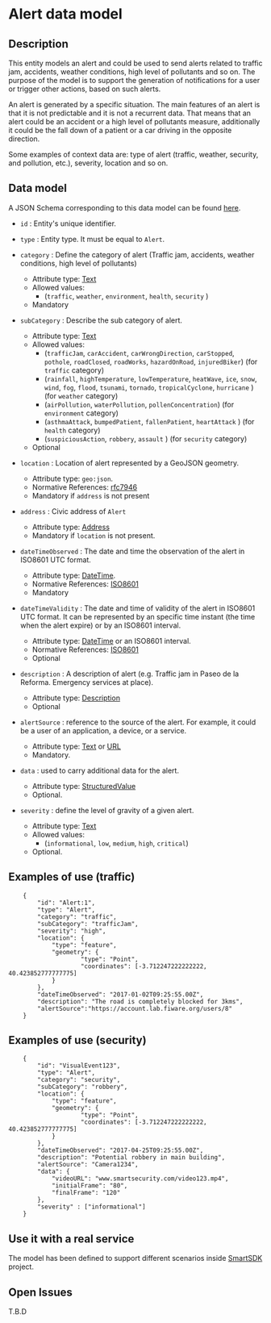 # Alert data model

## Description

This entity models an alert and could be used to send alerts related to traffic
jam, accidents, weather conditions, high level of pollutants and so on.
The purpose of the model is to support the generation of notifications for
a user or trigger other actions, based on such alerts.

An alert is generated by a specific situation. The main features of an alert is
that it is not predictable and it is not a recurrent data. That means that an
alert could be an accident or a high level of pollutants measure, additionally
it could be the fall down of a patient or a car driving in the opposite
direction.

Some examples of context data are: type of alert (traffic, weather, security,
and pollution, etc.), severity, location and so on.

## Data model

A JSON Schema corresponding to this data model can be
found [here](../schema.json).

+ `id` : Entity's unique identifier.

+ `type` : Entity type. It must be equal to `Alert`.

+ `category` : Define the category of alert (Traffic jam, accidents, weather
  conditions, high level of pollutants)
  + Attribute type: [Text](https://schema.org/Text)
  + Allowed values:
    + (`traffic`, `weather`, `environment`, `health`, `security` )
  + Mandatory

+ `subCategory` : Describe the sub category of alert.
  + Attribute type: [Text](https://schema.org/Text)
  + Allowed values:
    + (`trafficJam`, `carAccident`, `carWrongDirection`, `carStopped`,
      `pothole`, `roadClosed`, `roadWorks`, `hazardOnRoad`, `injuredBiker`)
      (for `traffic` category)
    + (`rainfall`, `highTemperature`, `lowTemperature`, `heatWave`, `ice`,
      `snow`, `wind`, `fog`, `flood`, `tsunami`, `tornado`, `tropicalCyclone`,
      `hurricane` ) (for `weather` category)
    + (`airPollution`, `waterPollution`, `pollenConcentration`)
      (for `environment` category)
    + (`asthmaAttack`, `bumpedPatient`, `fallenPatient`, `heartAttack` )
      (for `health` category)
    + (`suspiciousAction`, `robbery`, `assault` ) (for `security` category)
  + Optional

+ `location` : Location of alert represented by a GeoJSON geometry.
  + Attribute type: `geo:json`.
  + Normative References: [rfc7946](https://tools.ietf.org/html/rfc7946)
  + Mandatory if `address` is not present

+ `address` : Civic address of `Alert`
  + Attribute type: [Address](https://schema.org/address)
  + Mandatory if `location` is not present.

+ `dateTimeObserved` : The date and time the observation of the alert
  in ISO8601 UTC format.
  + Attribute type: [DateTime](https://schema.org/DateTime).
  + Normative References: [ISO8601](https://www.iso.org/standard/40874.html)
  + Mandatory

+ `dateTimeValidity` : The date and time of validity of the alert in ISO8601
  UTC format. It can be represented by an specific time instant (the time
  when the alert expire) or by an ISO8601 interval.
  + Attribute type: [DateTime](https://schema.org/DateTime) or
    an ISO8601 interval.
  + Normative References: [ISO8601](https://www.iso.org/standard/40874.html)
  + Optional

+ `description` : A description of alert (e.g. Traffic jam in Paseo de la
   Reforma. Emergency services at place).
  + Attribute type: [Description](https://schema.org/description)
  + Optional

+ `alertSource` : reference to the source of the alert. For example, it could be a user of an application, a device, or a service.
  + Attribute type: [Text](https://schema.org/Text)
    or [URL](https://schema.org/URL)
  + Mandatory.

+ `data` : used to carry additional data for the alert.
  + Attribute type: [StructuredValue](https://schema.org/StructuredValue)
  + Optional.

+ `severity` : define the level of gravity of a given alert.
  + Attribute type: [Text](https://schema.org/Text)
  + Allowed values:
    + (`informational`, `low`, `medium`, `high`, `critical`)
  + Optional.

## Examples of use (traffic)

```
	{
		"id": "Alert:1",
		"type": "Alert",
		"category": "traffic",
		"subCategory": "trafficJam",
		"severity": "high",
		"location": {
			"type": "feature",
			"geometry": {
					"type": "Point",
					"coordinates": [-3.712247222222222, 40.423852777777775]
			}
		},
		"dateTimeObserved": "2017-01-02T09:25:55.00Z",
		"description": "The road is completely blocked for 3kms",
		"alertSource":"https://account.lab.fiware.org/users/8"
	}
```

## Examples of use (security)

```
	{
		"id": "VisualEvent123",
		"type": "Alert",
		"category": "security",
		"subCategory": "robbery",
		"location": {
			"type": "feature",
			"geometry": {
					"type": "Point",
					"coordinates": [-3.712247222222222, 40.423852777777775]
			}
		},
		"dateTimeObserved": "2017-04-25T09:25:55.00Z",
		"description": "Potential robbery in main building",
		"alertSource": "Camera1234",
		"data": {
			"videoURL": "www.smartsecurity.com/video123.mp4",
			"initialFrame": "80",
			"finalFrame": "120"
		},
		"severity" : ["informational"]
	}
```
## Use it with a real service
The model has been defined to support different scenarios inside [SmartSDK](https://smartsdk.eu) project.

## Open Issues
T.B.D
